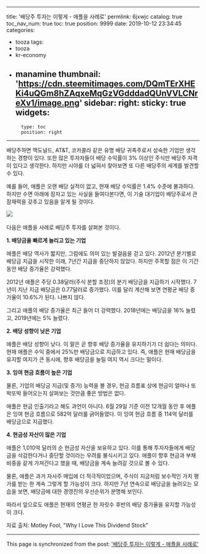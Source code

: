 
---
title: '배당주 투자는 이렇게 - 애플을 사례로'
permlink: 6jxwjc
catalog: true
toc_nav_num: true
toc: true
position: 9999
date: 2019-10-12 23:34:45
categories:
- tooza
tags:
- tooza
- kr-economy
- manamine
thumbnail: 'https://cdn.steemitimages.com/DQmTErXHEKi4uQGm8hZAqxeMqGzVGdddadQUnVVLCNreXv1/image.png'
sidebar:
    right:
        sticky: true
widgets:
    -
        type: toc
        position: right
---


배당주하면 맥도널드, AT&T, 코카콜라 같은 유명 배당 귀족주로서 성숙한 기업만 생각하는 경향이 있다. 또한 많은 투자자들이 배당 수익률이 3% 이상인 주식만 배당주 자격이 있다고 생각한다. 하지만 시야를 더 넓혀서 찾아보면 또 다른 배당주의 세계를 발견할 수 있다. ​

예를 들어, 애플은 오랜 배당 실적이 없고, 현재 배당 수익률은 1.4% 수준에 불과하다. 하지만 수면 아래에 잠자고 있는 사실을 들여다본다면, 이 기술 대기업이 배당주로서 큰 잠재력을 갖추고 있음을 알게 될 것이다.

![](https://cdn.steemitimages.com/DQmTErXHEKi4uQGm8hZAqxeMqGzVGdddadQUnVVLCNreXv1/image.png)​

다음은 애플을 사례로 배당주 투자를 살펴본 것이다.
​

**1. 배당금을 빠르게 늘리고 있는 기업​**

애플은 배당 역사가 짧지만, 그럼에도 의미 있는 발걸음을 걷고 있다. 2012년 분기별로 배당금 지급을 시작한 이래, 7년간 지급을 중단하지 않았다. 하지만 주목할 점은 이 기간 동안 배당 증가율은 강력했다.​

2012년 애플은 주당 0.38달러(주식 분할 조정)의 분기 배당금을 지급하기 시작했다. 7년이 지난 지금 배당금은 0.77달러로 증가했다. 이를 달리 계산해 보면 연평균 배당 증가율이 10.6%가 된다. 나쁘지 않다.​

그리고 애플의 배당 증가율은 최근 들어 더 강력했다. 2018년에는 배당금을 16% 늘렸고, 2019년에는 5% 늘렸다. 
​

**2. 배당 성향이 낮은 기업​**

애플은 배당 성향이 낮다. 이 말은 곧 향후 배당 증가율을 유지하기가 더 쉽다는 의미다. 현재 애플은 수익 중에서 25%만 배당금으로 지급하고 있다. 즉, 애플은 현재 배당금을 유지할 여지가 큰 동시에, 향후 배당금을 늘릴 여지 역시 크다는 말이다. 
​

**3. 잉여 현금 흐름이 높은 기업​**

물론, 기업의 배당금 지급(및 증가) 능력을 볼 경우, 현금 흐름표 상에 현금이 얼마나 또박또박 들어오는지 살펴보는 것만큼 좋은 방법은 없다.​

애플은 현금 인출기라고 해도 과언이 아니다. 6월 29일 기준 이전 12개월 동안 후 애플은 잉여 현금 흐름으로 582억 달러를 긁어들였다. 이 잉여 현금 흐름 중 114억 달러를 배당금으로 지급했다.
​

**4. 현금성 자산이 많은 기업​**

애플은 1,010억 달러의 순 현금성 자산을 보유하고 있다. 이를 통해 투자자들에게 배당금을 삭감한다거나 중단할 것이라는 우려를 불식시키고 있다. 애플이 향후 현금과 부채 비중을 같게 가져간다고 했을 때, 배당금을 계속 늘려갈 것으로 볼 수 있다. ​

물론, 애플은 과거 자사주 매입에 더 적극적이었으며, 주식이 지금처럼 보수적인 가치 평가를 받는 한 계속 그렇게 할 가능성이 크다. 하지만 7년 연속으로 배당금을 늘려오는 모습을 보면, 배당금에 대한 경영진의 우선순위가 분명해 보인다. ​

따라서 앞으로도 애플은 현재의 연평균 한 자릿수 후반의 배당 증가율을 유지할 가능성이 크다. ​

자료 출처: Motley Fool, "Why I Love This Dividend Stock"

- - -

This page is synchronized from the post: ['배당주 투자는 이렇게 - 애플을 사례로'](https://steemit.com/@pius.pius/6jxwjc)
